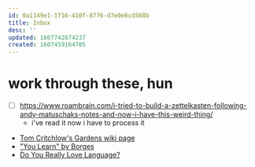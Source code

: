 ```yaml
---
id: 0a1149e1-1716-410f-8776-d7e0e6cd568b
title: Inbox
desc: ''
updated: 1607742874237
created: 1607459164705
---
```


# work through these, hun

- [ ] https://www.roambrain.com/i-tried-to-build-a-zettelkasten-following-andy-matuschaks-notes-and-now-i-have-this-weird-thing/
  - i've read it now i have to process it
- [Tom Critchlow's Gardens wiki page](https://tomcritchlow.com/wiki/wikis/)
- ["You Learn" by Borges](https://hellopoetry.com/poem/670010/you-learn-by-jorge-luis-borges/)
- [Do You Really Love Language?](https://polyphiloprogenitivepanda.neocities.org/lovelanguage.html)